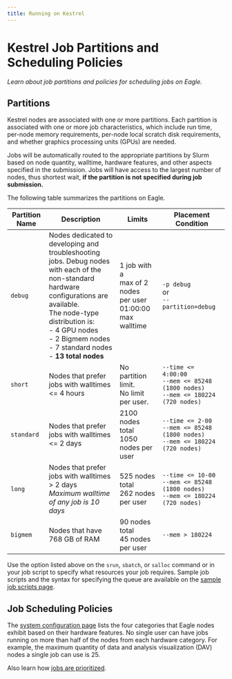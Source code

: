 ```yaml
---
title: Running on Kestrel
---
```

# Kestrel Job Partitions and Scheduling Policies
*Learn about job partitions and policies for scheduling jobs on Eagle.*

## Partitions

Kestrel nodes are associated with one or more partitions.  Each partition is associated with one or more job characteristics, which include run time, per-node memory requirements, per-node local scratch disk requirements, and whether graphics processing units (GPUs) are needed.

Jobs will be automatically routed to the appropriate partitions by Slurm based on node quantity, walltime, hardware features, and other aspects specified in the submission. Jobs will have access to the largest number of nodes, thus shortest wait, **if the partition is not specified during job submission.**

The following table summarizes the partitions on Eagle.

| Partition Name | Description   | Limits | Placement Condition |
| -------------- | ------------- | ------ | ------------------- | 
| ```debug```    | Nodes dedicated to developing and <br> troubleshooting jobs. Debug nodes <br> with each of the non-standard <br> hardware configurations are available. <br> The node-type distribution is: <br> - 4 GPU nodes <br> - 2 Bigmem nodes <br>- 7 standard nodes <br> - **13 total nodes** | 1 job with a <br>max of 2 nodes <br>per user <br> 01:00:00 max walltime | ```-p debug``` <br>   or<br>   ```--partition=debug``` |
|```short```     |  Nodes that prefer jobs with walltimes <= 4 hours | No partition limit. <br> No limit per user. | ```--time <= 4:00:00```<br>```--mem <= 85248   (1800 nodes)```<br>```--mem <= 180224 (720 nodes)```|
| ```standard``` | Nodes that prefer jobs with walltimes <= 2 days | 2100 nodes total<br> 1050 nodes per user | ```--time <= 2-00```<br>```--mem <= 85248   (1800 nodes)```<br>```--mem <= 180224 (720 nodes)```|
| ```long```     | Nodes that prefer jobs with walltimes > 2 days<br>*Maximum walltime of any job is 10 days*| 525 nodes total<br> 262 nodes per user|  ```--time <= 10-00```<br>```--mem <= 85248   (1800 nodes)```<br>```--mem <= 180224 (720 nodes)```|
|```bigmem```    | Nodes that have 768 GB of RAM | 90 nodes total<br> 45 nodes per user | ```--mem > 180224``` |


Use the option listed above on the ```srun```, ```sbatch```, or ```salloc``` command or in your job script to specify what resources your job requires.  Sample job scripts and the syntax for specifying the queue are available on the [sample job scripts page](./sample_sbatch.md).

## Job Scheduling Policies
The [system configuration page](https://www.nrel.gov/hpc/eagle-system-configuration.html) lists the four categories that Eagle nodes exhibit based on their hardware features. No single user can have jobs running on more than half of the nodes from each hardware category. For example, the maximum quantity of data and analysis visualization (DAV) nodes a single job can use is 25.

Also learn how [jobs are prioritized](./eagle_job_priorities.md). 